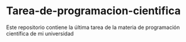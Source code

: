 # Tarea-de-programacion-cientifica
Este repositorio contiene la última tarea de la materia de programación científica de mi universidad
